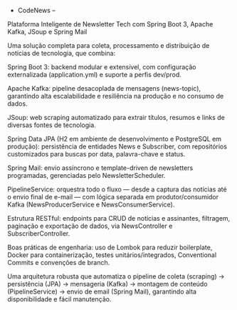 - CodeNews –

Plataforma Inteligente de Newsletter Tech com Spring Boot 3, Apache Kafka, JSoup e Spring Mail

Uma solução completa para coleta, processamento e distribuição de notícias de tecnologia, que combina:

Spring Boot 3: backend modular e extensível, com configuração externalizada (application.yml) e suporte a perfis dev/prod.

Apache Kafka: pipeline desacoplada de mensagens (news-topic), garantindo alta escalabilidade e resiliência na produção e no consumo de dados.

JSoup: web scraping automatizado para extrair títulos, resumos e links de diversas fontes de tecnologia.

Spring Data JPA (H2 em ambiente de desenvolvimento e PostgreSQL em produção): persistência de entidades News e Subscriber, com repositórios customizados para buscas por data, palavra-chave e status.

Spring Mail: envio assíncrono e template-driven de newsletters programadas, gerenciadas pelo NewsletterScheduler.

PipelineService: orquestra todo o fluxo — desde a captura das notícias até o envio final de e-mail — com lógica separada em produtor/consumidor Kafka (NewsProducerService e NewsConsumerService).

Estrutura RESTful: endpoints para CRUD de notícias e assinantes, filtragem, paginação e exportação de dados, via NewsController e SubscriberController.

Boas práticas de engenharia: uso de Lombok para reduzir boilerplate, Docker para containerização, testes unitários/integrados, Conventional Commits e convenções de branch.

Uma arquitetura robusta que automatiza o pipeline de coleta (scraping) → persistência (JPA) → mensageria (Kafka) → montagem de conteúdo (PipelineService) → envio de email (Spring Mail), garantindo alta disponibilidade e fácil manutenção.
